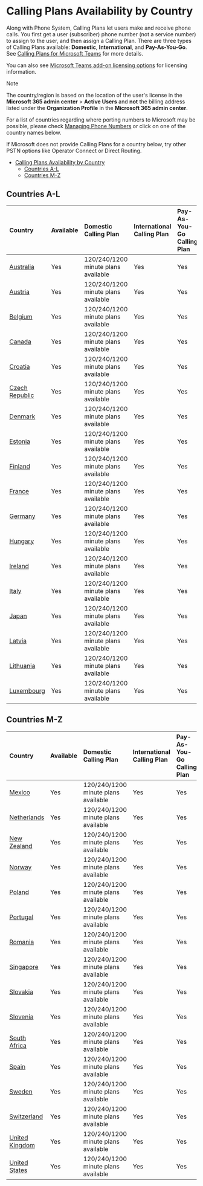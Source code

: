 # Calling Plans Availability by Country

Along with Phone System, Calling Plans let users make and receive phone calls. You first get a user (subscriber) phone number (not a service number) to assign to the user, and then assign a Calling Plan. There are three types of Calling Plans available: **Domestic**, **International**, and **Pay-As-You-Go**. See [Calling Plans for Microsoft Teams](../calling-plans-for-office-365.md) for more details.

You can also see [Microsoft Teams add-on licensing options](../teams-add-on-licensing/microsoft-teams-add-on-licensing.md) for licensing information.

> [!NOTE]
> The country/region is based on the location of the user's license in the **Microsoft 365 admin center** > **Active Users** and **not** the billing address listed under the **Organization Profile** in the **Microsoft 365 admin center**.

For a list of countries regarding where porting numbers to Microsoft may be possible, please check [Managing Phone Numbers](../managingphone) or click on one of the country names below.

If Microsoft does not provide Calling Plans for a country below, try other PSTN options like Operator Connect or Direct Routing.

- [Calling Plans Availability by Country](#calling-plans-availability-by-country)
  - [Countries A-L](#countries-a-l)
  - [Countries M-Z](#countries-m-z)

## Countries A-L
|**Country**|**Available**|**Domestic Calling Plan**|**International Calling Plan**|**Pay-As-You-Go Calling Plan**|**Can Make Outbound Calls**|**Can Make Outbound Calls to Premium Numbers**|
|:-----|:-----|:-----|:-----|:-----|:-----|:-----|
|[Australia](../phone-number-management-for-canada.md)<br/> |Yes  <br/> |120/240/1200 minute plans available  <br/> |Yes  <br/> |Yes  <br/> | Yes  <br/> | Yes  <br/> |
|[Austria](../phone-number-management-for-canada.md)<br/> |Yes  <br/> |120/240/1200 minute plans available  <br/> |Yes  <br/> |Yes  <br/> | Yes  <br/> | Yes  <br/> |
|[Belgium](../phone-number-management-for-canada.md)<br/> |Yes  <br/> |120/240/1200 minute plans available  <br/> |Yes  <br/> |Yes  <br/> | Yes  <br/> | Yes  <br/> |
|[Canada](../phone-number-management-for-canada.md)<br/> |Yes  <br/> |120/240/1200 minute plans available  <br/> |Yes  <br/> |Yes  <br/> | Yes  <br/> | Yes  <br/> |
|[Croatia](../phone-number-management-for-canada.md)<br/> |Yes  <br/> |120/240/1200 minute plans available  <br/> |Yes  <br/> |Yes  <br/> | Yes  <br/> | Yes  <br/> |
|[Czech Republic](../phone-number-management-for-canada.md)<br/> |Yes  <br/> |120/240/1200 minute plans available  <br/> |Yes  <br/> |Yes  <br/> | Yes  <br/> | Yes  <br/> |
|[Denmark](../phone-number-management-for-canada.md)<br/> |Yes  <br/> |120/240/1200 minute plans available  <br/> |Yes  <br/> |Yes  <br/> | Yes  <br/> | Yes  <br/> |
|[Estonia](../phone-number-management-for-canada.md)<br/> |Yes  <br/> |120/240/1200 minute plans available  <br/> |Yes  <br/> |Yes  <br/> | Yes  <br/> | Yes  <br/> |
|[Finland](../phone-number-management-for-canada.md)<br/> |Yes  <br/> |120/240/1200 minute plans available  <br/> |Yes  <br/> |Yes  <br/> | Yes  <br/> | Yes  <br/> |
|[France](../phone-number-management-for-canada.md)<br/> |Yes  <br/> |120/240/1200 minute plans available  <br/> |Yes  <br/> |Yes  <br/> | Yes  <br/> | Yes  <br/> |
|[Germany](../phone-number-management-for-canada.md)<br/> |Yes  <br/> |120/240/1200 minute plans available  <br/> |Yes  <br/> |Yes  <br/> | Yes  <br/> | Yes  <br/> |
|[Hungary](../phone-number-management-for-canada.md)<br/> |Yes  <br/> |120/240/1200 minute plans available  <br/> |Yes  <br/> |Yes  <br/> | Yes  <br/> | Yes  <br/> |
|[Ireland](../phone-number-management-for-canada.md)<br/> |Yes  <br/> |120/240/1200 minute plans available  <br/> |Yes  <br/> |Yes  <br/> | Yes  <br/> | Yes  <br/> |
|[Italy](../phone-number-management-for-canada.md)<br/> |Yes  <br/> |120/240/1200 minute plans available  <br/> |Yes  <br/> |Yes  <br/> | Yes  <br/> | Yes  <br/> |
|[Japan](../phone-number-management-for-canada.md)<br/> |Yes  <br/> |120/240/1200 minute plans available  <br/> |Yes  <br/> |Yes  <br/> | Yes  <br/> | Yes  <br/> |
|[Latvia](../phone-number-management-for-canada.md)<br/> |Yes  <br/> |120/240/1200 minute plans available  <br/> |Yes  <br/> |Yes  <br/> | Yes  <br/> | Yes  <br/> |
|[Lithuania](../phone-number-management-for-canada.md)<br/> |Yes  <br/> |120/240/1200 minute plans available  <br/> |Yes  <br/> |Yes  <br/> | Yes  <br/> | Yes  <br/> |
|[Luxembourg](../phone-number-management-for-canada.md)<br/> |Yes  <br/> |120/240/1200 minute plans available  <br/> |Yes  <br/> |Yes  <br/> | Yes  <br/> | Yes  <br/> |

## Countries M-Z
|**Country**|**Available**|**Domestic Calling Plan**|**International Calling Plan**|**Pay-As-You-Go Calling Plan**|**Can Make Outbound Calls**|**Can Make Outbound Calls to Premium Numbers**|
|:-----|:-----|:-----|:-----|:-----|:-----|:-----|
|[Mexico](../phone-number-management-for-canada.md)<br/> |Yes  <br/> |120/240/1200 minute plans available  <br/> |Yes  <br/> |Yes  <br/> | Yes  <br/> | Yes  <br/> |
|[Netherlands](../phone-number-management-for-canada.md)<br/> |Yes  <br/> |120/240/1200 minute plans available  <br/> |Yes  <br/> |Yes  <br/> | Yes  <br/> | Yes  <br/> |
|[New Zealand](../phone-number-management-for-canada.md)<br/> |Yes  <br/> |120/240/1200 minute plans available  <br/> |Yes  <br/> |Yes  <br/> | Yes  <br/> | Yes  <br/> |
|[Norway](../phone-number-management-for-canada.md)<br/> |Yes  <br/> |120/240/1200 minute plans available  <br/> |Yes  <br/> |Yes  <br/> | Yes  <br/> | Yes  <br/> |
|[Poland](../phone-number-management-for-canada.md)<br/> |Yes  <br/> |120/240/1200 minute plans available  <br/> |Yes  <br/> |Yes  <br/> | Yes  <br/> | Yes  <br/> |
|[Portugal](../phone-number-management-for-canada.md)<br/> |Yes  <br/> |120/240/1200 minute plans available  <br/> |Yes  <br/> |Yes  <br/> | Yes  <br/> | Yes  <br/> |
|[Romania](../phone-number-management-for-canada.md)<br/> |Yes  <br/> |120/240/1200 minute plans available  <br/> |Yes  <br/> |Yes  <br/> | Yes  <br/> | Yes  <br/> |
|[Singapore](../phone-number-management-for-canada.md)<br/> |Yes  <br/> |120/240/1200 minute plans available  <br/> |Yes  <br/> |Yes  <br/> | Yes  <br/> | Yes  <br/> |
|[Slovakia](../phone-number-management-for-canada.md)<br/> |Yes  <br/> |120/240/1200 minute plans available  <br/> |Yes  <br/> |Yes  <br/> | Yes  <br/> | Yes  <br/> |
|[Slovenia](../phone-number-management-for-canada.md)<br/> |Yes  <br/> |120/240/1200 minute plans available  <br/> |Yes  <br/> |Yes  <br/> | Yes  <br/> | Yes  <br/> |
|[South Africa](../phone-number-management-for-canada.md)<br/> |Yes  <br/> |120/240/1200 minute plans available  <br/> |Yes  <br/> |Yes  <br/> | Yes  <br/> | Yes  <br/> |
|[Spain](../phone-number-management-for-canada.md)<br/> |Yes  <br/> |120/240/1200 minute plans available  <br/> |Yes  <br/> |Yes  <br/> | Yes  <br/> | Yes  <br/> |
|[Sweden](../phone-number-management-for-canada.md)<br/> |Yes  <br/> |120/240/1200 minute plans available  <br/> |Yes  <br/> |Yes  <br/> | Yes  <br/> | Yes  <br/> |
|[Switzerland](../phone-number-management-for-canada.md)<br/> |Yes  <br/> |120/240/1200 minute plans available  <br/> |Yes  <br/> |Yes  <br/> | Yes  <br/> | Yes  <br/> |
|[United Kingdom](../phone-number-management-for-canada.md)<br/> |Yes  <br/> |120/240/1200 minute plans available  <br/> |Yes  <br/> |Yes  <br/> | Yes  <br/> | Yes  <br/> |
|[United States](../phone-number-management-for-canada.md)<br/> |Yes  <br/> |120/240/1200 minute plans available  <br/> |Yes  <br/> |Yes  <br/> | Yes  <br/> | Yes  <br/> |